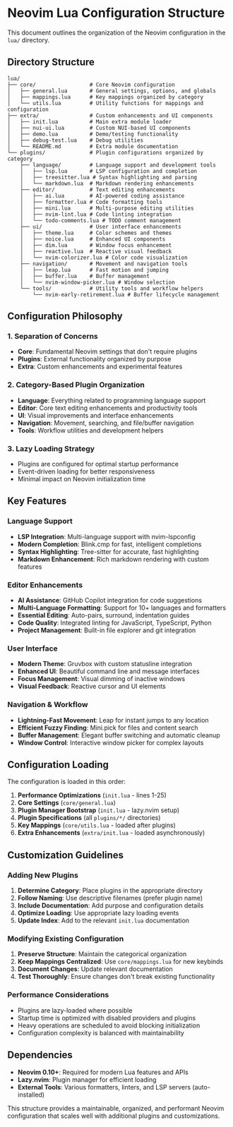 # Neovim Lua Configuration Structure

This document outlines the organization of the Neovim configuration in the `lua/` directory.

## Directory Structure

```
lua/
├── core/                 # Core Neovim configuration
│   ├── general.lua       # General settings, options, and globals
│   ├── mappings.lua      # Key mappings organized by category
│   └── utils.lua         # Utility functions for mappings and configuration
├── extra/                # Custom enhancements and UI components
│   ├── init.lua          # Main extra module loader
│   ├── nui-ui.lua        # Custom NUI-based UI components
│   ├── demo.lua          # Demo/testing functionality
│   ├── debug-test.lua    # Debug utilities
│   └── README.md         # Extra module documentation
└── plugins/              # Plugin configurations organized by category
    ├── language/         # Language support and development tools
    │   ├── lsp.lua       # LSP configuration and completion
    │   ├── treesitter.lua # Syntax highlighting and parsing
    │   └── markdown.lua  # Markdown rendering enhancements
    ├── editor/           # Text editing enhancements
    │   ├── ai.lua        # AI-powered coding assistance
    │   ├── formatter.lua # Code formatting tools
    │   ├── mini.lua      # Multi-purpose editing utilities
    │   ├── nvim-lint.lua # Code linting integration
    │   └── todo-comments.lua # TODO comment management
    ├── ui/               # User interface enhancements
    │   ├── theme.lua     # Color schemes and themes
    │   ├── noice.lua     # Enhanced UI components
    │   ├── dim.lua       # Window focus enhancement
    │   ├── reactive.lua  # Reactive visual feedback
    │   └── nvim-colorizer.lua # Color code visualization
    ├── navigation/       # Movement and navigation tools
    │   ├── leap.lua      # Fast motion and jumping
    │   ├── buffer.lua    # Buffer management
    │   └── nvim-window-picker.lua # Window selection
    └── tools/            # Utility tools and workflow helpers
        └── nvim-early-retirement.lua # Buffer lifecycle management
```

## Configuration Philosophy

### 1. **Separation of Concerns**
- **Core**: Fundamental Neovim settings that don't require plugins
- **Plugins**: External functionality organized by purpose
- **Extra**: Custom enhancements and experimental features

### 2. **Category-Based Plugin Organization**
- **Language**: Everything related to programming language support
- **Editor**: Core text editing enhancements and productivity tools
- **UI**: Visual improvements and interface enhancements
- **Navigation**: Movement, searching, and file/buffer navigation
- **Tools**: Workflow utilities and development helpers

### 3. **Lazy Loading Strategy**
- Plugins are configured for optimal startup performance
- Event-driven loading for better responsiveness
- Minimal impact on Neovim initialization time

## Key Features

### Language Support
- **LSP Integration**: Multi-language support with nvim-lspconfig
- **Modern Completion**: Blink.cmp for fast, intelligent completions
- **Syntax Highlighting**: Tree-sitter for accurate, fast highlighting
- **Markdown Enhancement**: Rich markdown rendering with custom features

### Editor Enhancements
- **AI Assistance**: GitHub Copilot integration for code suggestions
- **Multi-Language Formatting**: Support for 10+ languages and formatters
- **Essential Editing**: Auto-pairs, surround, indentation guides
- **Code Quality**: Integrated linting for JavaScript, TypeScript, Python
- **Project Management**: Built-in file explorer and git integration

### User Interface
- **Modern Theme**: Gruvbox with custom statusline integration
- **Enhanced UI**: Beautiful command line and message interfaces
- **Focus Management**: Visual dimming of inactive windows
- **Visual Feedback**: Reactive cursor and UI elements

### Navigation & Workflow
- **Lightning-Fast Movement**: Leap for instant jumps to any location
- **Efficient Fuzzy Finding**: Mini.pick for files and content search
- **Buffer Management**: Elegant buffer switching and automatic cleanup
- **Window Control**: Interactive window picker for complex layouts

## Configuration Loading

The configuration is loaded in this order:

1. **Performance Optimizations** (`init.lua` - lines 1-25)
2. **Core Settings** (`core/general.lua`)
3. **Plugin Manager Bootstrap** (`init.lua` - lazy.nvim setup)
4. **Plugin Specifications** (all `plugins/*/` directories)
5. **Key Mappings** (`core/utils.lua` - loaded after plugins)
6. **Extra Enhancements** (`extra/init.lua` - loaded asynchronously)

## Customization Guidelines

### Adding New Plugins

1. **Determine Category**: Place plugins in the appropriate directory
2. **Follow Naming**: Use descriptive filenames (prefer plugin name)
3. **Include Documentation**: Add purpose and configuration details
4. **Optimize Loading**: Use appropriate lazy loading events
5. **Update Index**: Add to the relevant `init.lua` documentation

### Modifying Existing Configuration

1. **Preserve Structure**: Maintain the categorical organization
2. **Keep Mappings Centralized**: Use `core/mappings.lua` for new keybinds
3. **Document Changes**: Update relevant documentation
4. **Test Thoroughly**: Ensure changes don't break existing functionality

### Performance Considerations

- Plugins are lazy-loaded where possible
- Startup time is optimized with disabled providers and plugins
- Heavy operations are scheduled to avoid blocking initialization
- Configuration complexity is balanced with maintainability

## Dependencies

- **Neovim 0.10+**: Required for modern Lua features and APIs
- **Lazy.nvim**: Plugin manager for efficient loading
- **External Tools**: Various formatters, linters, and LSP servers (auto-installed)

This structure provides a maintainable, organized, and performant Neovim configuration that scales well with additional plugins and customizations.